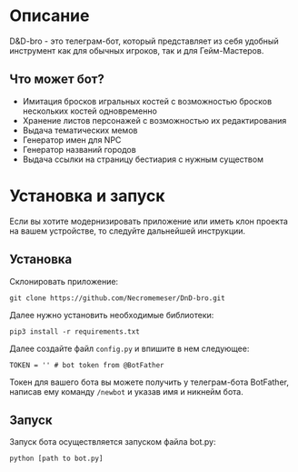 # Описание
D&D-bro - это телеграм-бот, который представляет из себя удобный инструмент как для обычных игроков, так и для Гейм-Мастеров. 
## Что может бот?
* Имитация бросков игральных костей с возможностью бросков нескольких костей одновременно
* Хранение листов персонажей с возможностью их редактирования
* Выдача тематических мемов
* Генератор имен для NPC
* Генератор названий городов
* Выдача ссылки на страницу бестиария с нужным существом
# Установка и запуск
Если вы хотите модернизировать приложение или иметь клон проекта на вашем устройстве, то следуйте дальнейшей инструкции.
## Установка
Склонировать приложение:
```
git clone https://github.com/Necromemeser/DnD-bro.git
```
Далее нужно установить необходимые библиотеки:
```
pip3 install -r requirements.txt
```
Далее создайте файл `config.py` и впишите в нем следующее:
```
TOKEN = '' # bot token from @BotFather
```
Токен для вашего бота вы можете получить у телеграм-бота BotFather, написав ему команду `/newbot` и указав имя и никнейм бота.
## Запуск
Запуск бота осуществляется запуском файла bot.py:
```
python [path to bot.py]
```
